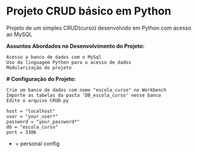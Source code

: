 # Projeto CRUD básico em Python

Projeto de um simples CRUD(curso) desenvolvido em Python com acesso ao MySQL

**Assuntos Abordados no Desenvolvimento do Projeto:**

```
Acesso a banco de dados com o MySql
Uso da linguagem Python para o acesso de dados
Modularização do projeto

```

**# Configuração do Projeto:**

```
Crie um banco de dados com nome "escola_curso" no Workbench
Importe as tabelas da pasta 'DB_escola_curso' nesse banco
Edite o arquivo CRUD.py

host = "localhost"
user = "your_user*"
password = "your_password*"
db = "escola_curso"
port = 3306
```
* = personal config
